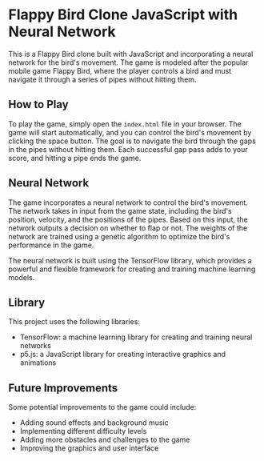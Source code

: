 # Flappy Bird Clone JavaScript with Neural Network

This is a Flappy Bird clone built with JavaScript and incorporating a neural network for the bird's movement. The game is modeled after the popular mobile game Flappy Bird, where the player controls a bird and must navigate it through a series of pipes without hitting them.

## How to Play

To play the game, simply open the `index.html` file in your browser. The game will start automatically, and you can control the bird's movement by clicking the space button. The goal is to navigate the bird through the gaps in the pipes without hitting them. Each successful gap pass adds to your score, and hitting a pipe ends the game.

## Neural Network

The game incorporates a neural network to control the bird's movement. The network takes in input from the game state, including the bird's position, velocity, and the positions of the pipes. Based on this input, the network outputs a decision on whether to flap or not. The weights of the network are trained using a genetic algorithm to optimize the bird's performance in the game.

The neural network is built using the TensorFlow library, which provides a powerful and flexible framework for creating and training machine learning models.

## Library

This project uses the following libraries:

- TensorFlow: a machine learning library for creating and training neural networks
- p5.js: a JavaScript library for creating interactive graphics and animations

## Future Improvements

Some potential improvements to the game could include:

- Adding sound effects and background music
- Implementing different difficulty levels
- Adding more obstacles and challenges to the game
- Improving the graphics and user interface
